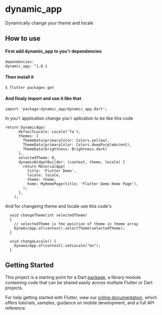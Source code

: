 # dynamic_app

Dynamically change your theme  and locale 


## How to use

#### First add dynamic_app to you'r dependencies
 

``` 
dependencies:
dynamic_app: ^1.0.1
```

#### Then install it 
```
$ flutter packages get
```

#### And finaly import and use it like that 

```
import 'package:dynamic_app/dynamic_app.dart';
```

In you'r application change you'r aplication to be like this code
```
return DynamicApp(
      defaultLocale: Locale('fa'),
      themes: [
        ThemeData(primaryColor: Colors.yellow),
        ThemeData(primaryColor: Colors.deepPurpleAccent),
        ThemeData(brightness: Brightness.dark)
      ],
      selectedTheme: 0,
      dynamicWidgetBuilder: (context, theme, locale) {
        return MaterialApp(
          title: 'Flutter Demo',
          locale: locale,
          theme: theme,
          home: MyHomePage(title: 'Flutter Demo Home Page'),
        );
      },
    );
```

And for changeing theme and locale use this code's
```
  void changeTheme(int selectedTheme)
  {
    // selectedTheme is the position of theme in theme array
    DynamicApp.of(context).selectTheme(selectedTheme);
  }

  void changeLocale() {
    DynamicApp.of(context).setLocale("en");
  }
```

## Getting Started

This project is a starting point for a Dart
[package](https://flutter.io/developing-packages/),
a library module containing code that can be shared easily across
multiple Flutter or Dart projects.

For help getting started with Flutter, view our 
[online documentation](https://flutter.io/docs), which offers tutorials, 
samples, guidance on mobile development, and a full API reference.
